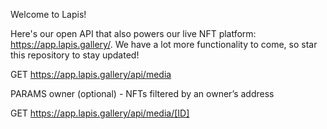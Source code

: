 Welcome to Lapis!

Here's our open API that also powers our live NFT platform: https://app.lapis.gallery/.
We have a lot more functionality to come, so star this repository to stay updated!

GET
https://app.lapis.gallery/api/media

PARAMS
owner (optional) - NFTs filtered by an owner’s address


GET
https://app.lapis.gallery/api/media/[ID]
